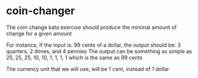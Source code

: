 # coin-changer

The coin change kata exercise should produce the minimal amount of change for a given amount

For instance, If the input is: 99 cents of a dollar, the output should be: 3 quarters, 2 dimes, and 4 pennies The output can be something as simple as 25, 25, 25, 10, 10, 1, 1, 1, 1 which is the same as 99 cents

The currency unit that we will use, will be 1 cent, instead of 1 dollar
